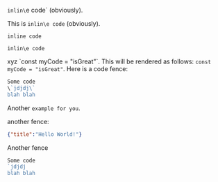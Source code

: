 `inlin\`e code` (obviously).

This is `inlin\e code` (obviously).

 `inline code`

 `inlin\e code`

xyz \`const myCode = "isGreat"\`. This will be rendered as follows: `const myCode = "isGreat"`.
Here is a code fence:

```js
Some code
\`jdjdj\`
blah blah
```

Another `example for you`.

another fence:

```json
{"title":"Hello World!"}
```

Another fence
```js
Some code
`jdjdj
blah blah
```
